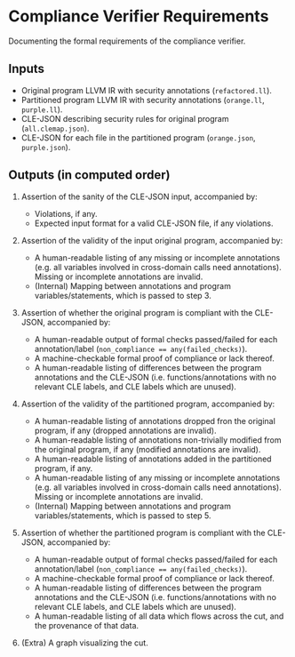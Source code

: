 # Compliance Verifier Requirements

Documenting the formal requirements of the compliance verifier.

## Inputs

- Original program LLVM IR with security annotations (`refactored.ll`).
- Partitioned program LLVM IR with security annotations (`orange.ll`, `purple.ll`).
- CLE-JSON describing security rules for original program (`all.clemap.json`).
- CLE-JSON for each file in the partitioned program (`orange.json`, `purple.json`).

## Outputs (in computed order)

1. Assertion of the sanity of the CLE-JSON input, accompanied by:
    - Violations, if any.
    - Expected input format for a valid CLE-JSON file, if any violations.

2. Assertion of the validity of the input original program, accompanied by:
    - A human-readable listing of any missing or incomplete annotations (e.g.
    all variables involved in cross-domain calls need annotations). Missing
    or incomplete annotations are invalid.
    - (Internal) Mapping between annotations and program variables/statements,
    which is passed to step 3.

3. Assertion of whether the original program is compliant with the CLE-JSON,
accompanied by:
    - A human-readable output of formal checks passed/failed for each
    annotation/label (`non_compliance == any(failed_checks)`).
    - A machine-checkable formal proof of compliance or lack thereof.
    - A human-readable listing of differences between the program annotations
    and the CLE-JSON (i.e. functions/annotations with no relevant CLE labels,
    and CLE labels which are unused).

4. Assertion of the validity of the partitioned program, accompanied by:
    - A human-readable listing of annotations dropped fron the original program,
    if any (dropped annotations are invalid).
    - A human-readable listing of annotations non-trivially modified from the
    original program, if any (modified annotations are invalid).
    - A human-readable listing of annotations added in the partitioned program,
    if any.
    - A human-readable listing of any missing or incomplete annotations (e.g.
    all variables involved in cross-domain calls need annotations). Missing or
    incomplete annotations are invalid.
    - (Internal) Mapping between annotations and program variables/statements,
    which is passed to step 5.

5. Assertion of whether the partitioned program is compliant with the CLE-JSON,
accompanied by:
    - A human-readable output of formal checks passed/failed for each
    annotation/label (`non_compliance == any(failed_checks)`).
    - A machine-checkable formal proof of compliance or lack thereof.
    - A human-readable listing of differences between the program annotations
    and the CLE-JSON (i.e. functions/annotations with no relevant CLE labels,
    and CLE labels which are unused).
    - A human-readable listing of all data which flows across the cut, and
    the provenance of that data.

6. (Extra) A graph visualizing the cut.
